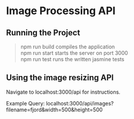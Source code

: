 # Image Processing API


## Running the Project
> npm run build compiles the application <br>
> npm run start starts the server on port 3000 <br>
> npm run test runs the written jasmine tests 

## Using the image resizing API

Navigate to localhost:3000/api for instructions.

Example Query: localhost:3000/api/images?filename=fjord&width=500&height=500
